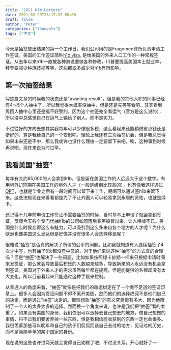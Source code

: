 ```yaml
---
title: "2021 H1b Lottery"
date: 2021-03-29T23:17:37-05:00
draft: false
author: "Peter"
categories: ["thoughts"]
tags: ["中文"]
---
```


今天是抽签放出结果的第一个工作日，我们公司用的是Fragomen律所负责申请工作签证。美国的工作签证简称[h1b visa](https://www.uscis.gov/working-in-the-united-states/temporary-workers/h-1b-specialty-occupations-dod-cooperative-research-and-development-project-workers-and-fashion), 是给美国的外来人口工作的一种常规签证。从去年以来h1b一直被各种游说要做各种修改，川普要提高美国本土就业率，拜登要减少种族歧视等等，这些都或多或少对h1b有所影响。

## 第一次抽签结果

写这篇文章的时候我的状态还是"awaiting result"，但是我的其他入职的同事已经有4～5个人抽中了，所以我觉得大概率没抽中，但是还是先等等看吧。其实看到周围人抽中心里还是挺不好受的，因为这个抽签完全看运气（官方是这么说的），所以没中总感觉自己在运气上输给了别人，而不是实力。

不过往好的方向去想其实我每年可以少缴很多税，这么看起来还能稍微省点钱还是挺好的，算是我给自己的一个安慰吧。理论上我还有三次抽签机会，但是我总觉得如果未来还是不中，那么我或许也没什么理由一定要留下来吧，唉，这种事到时候再说吧，现在来说为时过早。

## 我看美国“抽签”

每年有大约85,000的人会拿到h1b，但是留在美国工作的人远远大于这个数字。有用境外[L1](https://www.uscis.gov/forms/explore-my-options/l-visas-l-1a-and-l-1b-for-temporary-workers)短期在美国工作的境外人才（一般是级别比较高的），也有像我这样通过[OPT](https://www.uscis.gov/working-in-the-united-states/students-and-exchange-visitors/optional-practical-training-opt-for-f-1-students)，也就是毕业之后有一段时间可以留下来工作，期间可以通过签h1b来留下来。这些法规现在来看看都是为了不让外国人可以轻易拿到永居的资格，也就是绿卡。

还记得十几年前申请工作签证不需要抽签的时候，当时基本上申请了就会拿到签证，反观今天各个专门代抽h1b的公司如同雨后春笋般冒出来，让人唏嘘不已。美国是什么时候变得这么有魅力，可以吸引到这么多来自各个地方的人才呢？为什么欧洲也像美国这么发达但是好像并没有很多人会选择移民呢？

很难说“抽签”是否真的解决了所谓的公平的问题。比如我就知道有人连续抽签了4次才中签，也有抽了5次都没有中签的，对于他们来说这种“抽签”的方式真的合理吗？但是“抽签”也解决了一些问题，比如如果按照绿卡排期一样来只根据申请时间来发签证，那么就会导致最后积压的人数越来越多，导致新来的人永远没有机会拿到签证。美国对于外来人才的需求虽然每年都在提高，但是能提供的名额却没有太大变化，所以目前看起来只能通过这种手段来控制。

从普通人的角度来看，“抽签”就像是把我们的命运绑定在了一个微不足道的签证印章上。很多人会因为签证问题不得不离开美国，然而他们的选择终究不是他们自己的决定，而是通过“抽签”决定的。很难想象“抽签”的意义究竟能有多大，因为他限制了一个人的太多太多的选择。然而换一个角度来说，也许是我们把“抽签”看的太重了。如果没有美国的身份，我们依旧可以选择去自己想去的地方，做自己想做的事情，只不过我们要舍弃掉一些东西，但是我相信能收获到的东西一定也会很多。我很羡慕那些可以晚年和自己的孩子们侃侃而谈自己去过的地方，见证过的历史，而不是简简单单的某个国家的身份。

现在说的这些也许过两天就会觉得自己幼稚了吧，不过没关系，开心就好了～

